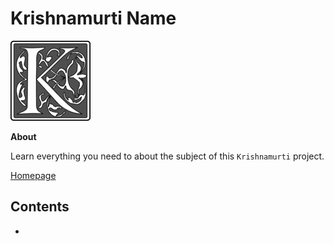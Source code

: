 # Krishnamurti Name

![krishnamurti image](images/k.png)

**About**

Learn everything you need to about the subject of this `Krishnamurti` project.

[Homepage]()

## Contents

- []()
